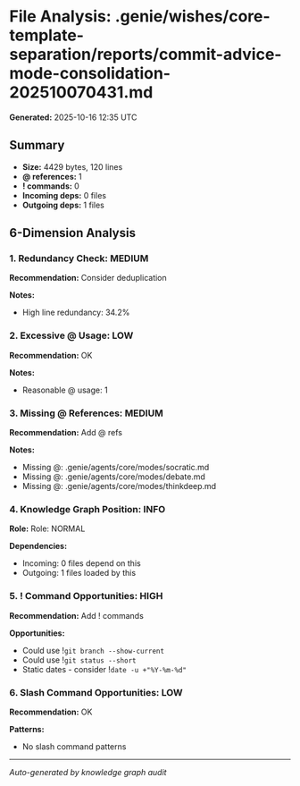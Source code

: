 # File Analysis: .genie/wishes/core-template-separation/reports/commit-advice-mode-consolidation-202510070431.md

**Generated:** 2025-10-16 12:35 UTC

## Summary

- **Size:** 4429 bytes, 120 lines
- **@ references:** 1
- **! commands:** 0
- **Incoming deps:** 0 files
- **Outgoing deps:** 1 files

## 6-Dimension Analysis

### 1. Redundancy Check: MEDIUM

**Recommendation:** Consider deduplication

**Notes:**
- High line redundancy: 34.2%

### 2. Excessive @ Usage: LOW

**Recommendation:** OK

**Notes:**
- Reasonable @ usage: 1

### 3. Missing @ References: MEDIUM

**Recommendation:** Add @ refs

**Notes:**
- Missing @: .genie/agents/core/modes/socratic.md
- Missing @: .genie/agents/core/modes/debate.md
- Missing @: .genie/agents/core/modes/thinkdeep.md

### 4. Knowledge Graph Position: INFO

**Role:** Role: NORMAL

**Dependencies:**
- Incoming: 0 files depend on this
- Outgoing: 1 files loaded by this

### 5. ! Command Opportunities: HIGH

**Recommendation:** Add ! commands

**Opportunities:**
- Could use !`git branch --show-current`
- Could use !`git status --short`
- Static dates - consider !`date -u +"%Y-%m-%d"`

### 6. Slash Command Opportunities: LOW

**Recommendation:** OK

**Patterns:**
- No slash command patterns

---

*Auto-generated by knowledge graph audit*
